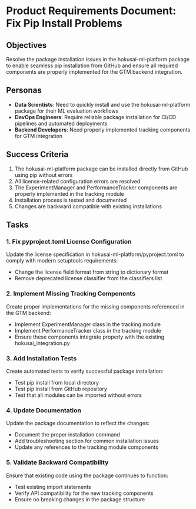# Product Requirements Document: Fix Pip Install Problems

## Objectives

Resolve the package installation issues in the hokusai-ml-platform package to enable seamless pip installation from GitHub and ensure all required components are properly implemented for the GTM backend integration.

## Personas

- **Data Scientists**: Need to quickly install and use the hokusai-ml-platform package for their ML evaluation workflows
- **DevOps Engineers**: Require reliable package installation for CI/CD pipelines and automated deployments
- **Backend Developers**: Need properly implemented tracking components for GTM integration

## Success Criteria

1. The hokusai-ml-platform package can be installed directly from GitHub using pip without errors
2. All license-related configuration errors are resolved
3. The ExperimentManager and PerformanceTracker components are properly implemented in the tracking module
4. Installation process is tested and documented
5. Changes are backward compatible with existing installations

## Tasks

### 1. Fix pyproject.toml License Configuration
Update the license specification in hokusai-ml-platform/pyproject.toml to comply with modern setuptools requirements:
- Change the license field format from string to dictionary format
- Remove deprecated license classifier from the classifiers list

### 2. Implement Missing Tracking Components
Create proper implementations for the missing components referenced in the GTM backend:
- Implement ExperimentManager class in the tracking module
- Implement PerformanceTracker class in the tracking module
- Ensure these components integrate properly with the existing hokusai_integration.py

### 3. Add Installation Tests
Create automated tests to verify successful package installation:
- Test pip install from local directory
- Test pip install from GitHub repository
- Test that all modules can be imported without errors

### 4. Update Documentation
Update the package documentation to reflect the changes:
- Document the proper installation command
- Add troubleshooting section for common installation issues
- Update any references to the tracking module components

### 5. Validate Backward Compatibility
Ensure that existing code using the package continues to function:
- Test existing import statements
- Verify API compatibility for the new tracking components
- Ensure no breaking changes in the package structure